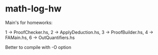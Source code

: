 math-log-hw
===========

Main's for homeworks:

1 -> ProofChecker.hs,
2 -> ApplyDeduction.hs,
3 -> ProofBuilder.hs,
4 -> FAMain.hs,
6 -> OutQuantifiers.hs



Better to compile with -O option
